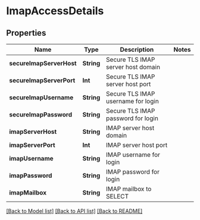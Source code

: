 # ImapAccessDetails

## Properties
Name | Type | Description | Notes
------------ | ------------- | ------------- | -------------
**secureImapServerHost** | **String** | Secure TLS IMAP server host domain | 
**secureImapServerPort** | **Int** | Secure TLS IMAP server host port | 
**secureImapUsername** | **String** | Secure TLS IMAP username for login | 
**secureImapPassword** | **String** | Secure TLS IMAP password for login | 
**imapServerHost** | **String** | IMAP server host domain | 
**imapServerPort** | **Int** | IMAP server host port | 
**imapUsername** | **String** | IMAP username for login | 
**imapPassword** | **String** | IMAP password for login | 
**imapMailbox** | **String** | IMAP mailbox to SELECT | 

[[Back to Model list]](../README#documentation-for-models) [[Back to API list]](../README#documentation-for-api-endpoints) [[Back to README]](../README)


